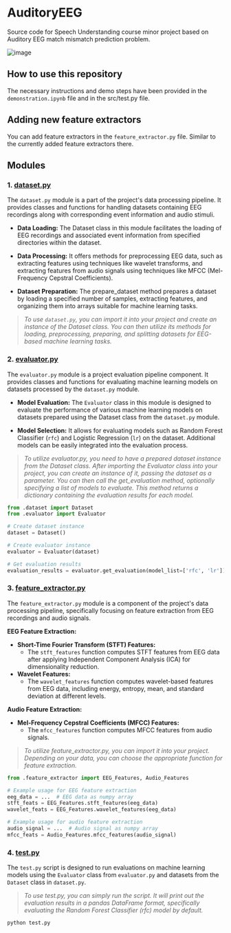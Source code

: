 # AuditoryEEG
Source code for Speech Understanding course minor project based on Auditory EEG match mismatch prediction problem.

![image](https://github.com/iamayushanand/AuditoryEEG/assets/11822566/22322a77-7526-4190-98c4-b9a9730da184)

## How to use this repository
The necessary instructions and demo steps have been provided in the `demonstration.ipynb` file and in the src/test.py file.

## Adding new feature extractors

You can add feature extractors in the `feature_extractor.py` file. Similar to the currently added feature extractors there.

## Modules

### 1. [dataset.py](src/dataset.py)

The `dataset.py` module is a part of the project's data processing pipeline. It provides classes and functions for handling datasets containing EEG  recordings along with corresponding event information and audio stimuli.

* **Data Loading:** The Dataset class in this module facilitates the loading of EEG recordings and associated event information from specified directories within the dataset.

* **Data Processing:** It offers methods for preprocessing EEG data, such as extracting features using techniques like wavelet transforms, and extracting features from audio signals using techniques like MFCC (Mel-Frequency Cepstral Coefficients).

* **Dataset Preparation:** The prepare_dataset method prepares a dataset by loading a specified number of samples, extracting features, and organizing them into arrays suitable for machine learning tasks.

> _To use `dataset.py`, you can import it into your project and create an instance of the Dataset class. You can then utilize its methods for loading, preprocessing, preparing, and splitting datasets for EEG-based machine learning tasks._

### 2. [evaluator.py](src/evaluator.py)

The `evaluator.py` module is a project evaluation pipeline component. It provides classes and functions for evaluating machine learning models on datasets processed by the `dataset.py` module.

* **Model Evaluation:** The `Evaluator` class in this module is designed to evaluate the performance of various machine learning models on datasets prepared using the Dataset class from the `dataset.py` module.

* **Model Selection:** It allows for evaluating models such as Random Forest Classifier (`rfc`) and Logistic Regression (`lr`) on the dataset. Additional models can be easily integrated into the evaluation process.

> _To utilize evaluator.py, you need to have a prepared dataset instance from the Dataset class. After importing the Evaluator class into your project, you can create an instance of it, passing the dataset as a parameter. You can then call the get_evaluation method, optionally specifying a list of models to evaluate. This method returns a dictionary containing the evaluation results for each model._

``` python
from .dataset import Dataset
from .evaluator import Evaluator

# Create dataset instance
dataset = Dataset()

# Create evaluator instance
evaluator = Evaluator(dataset)

# Get evaluation results
evaluation_results = evaluator.get_evaluation(model_list=['rfc', 'lr'])
```
### 3. [feature_extractor.py](src/feature_extractor.py)

The `feature_extractor.py` module is a component of the project's data processing pipeline, specifically focusing on feature extraction from EEG recordings and audio signals.

**EEG Feature Extraction:**
  - **Short-Time Fourier Transform (STFT) Features:**
    - The `stft_features` function computes STFT features from EEG data after applying Independent Component Analysis (ICA) for dimensionality reduction.
  - **Wavelet Features:**
    - The `wavelet_features` function computes wavelet-based features from EEG data, including energy, entropy, mean, and standard deviation at different levels.
  
**Audio Feature Extraction:**
  - **Mel-Frequency Cepstral Coefficients (MFCC) Features:**
    - The `mfcc_features` function computes MFCC features from audio signals.

> _To utilize feature_extractor.py, you can import it into your project. Depending on your data, you can choose the appropriate function for feature extraction._
```python
from .feature_extractor import EEG_Features, Audio_Features

# Example usage for EEG feature extraction
eeg_data = ...  # EEG data as numpy array
stft_feats = EEG_Features.stft_features(eeg_data)
wavelet_feats = EEG_Features.wavelet_features(eeg_data)

# Example usage for audio feature extraction
audio_signal = ...  # Audio signal as numpy array
mfcc_feats = Audio_Features.mfcc_features(audio_signal)
```
### 4. [test.py](src/test.py)

The `test.py` script is designed to run evaluations on machine learning models using the `Evaluator` class from `evaluator.py` and datasets from the `Dataset` class in `dataset.py`.

> _To use test.py, you can simply run the script. It will print out the evaluation results in a pandas DataFrame format, specifically evaluating the Random Forest Classifier (rfc) model by default._
```python
python test.py
```












